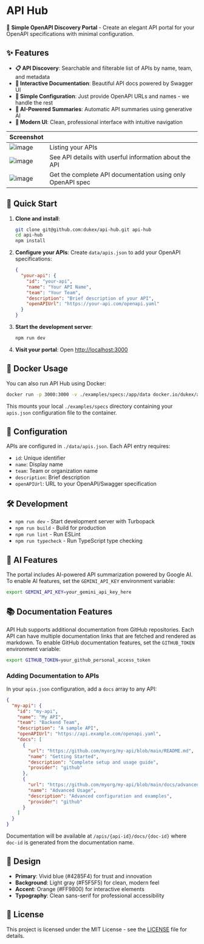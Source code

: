 # API Hub

🚀 **Simple OpenAPI Discovery Portal** - Create an elegant API portal for your OpenAPI specifications with minimal configuration.

## ✨ Features

- **📋 API Discovery**: Searchable and filterable list of APIs by name, team, and metadata
- **📖 Interactive Documentation**: Beautiful API docs powered by Swagger UI
- **🔧 Simple Configuration**: Just provide OpenAPI URLs and names - we handle the rest
- **🤖 AI-Powered Summaries**: Automatic API summaries using generative AI
- **🎨 Modern UI**: Clean, professional interface with intuitive navigation

| Screenshot | |
|-|-|
|![image](https://github.com/user-attachments/assets/66a790aa-8333-4c3e-8d98-f4dce978fb60) | Listing your APIs |
|![image](https://github.com/user-attachments/assets/a974e898-4da1-47d8-b29a-9e1fa777a652) | See API details with userful information about the API |
|![image](https://github.com/user-attachments/assets/82733dc2-7f35-4aac-ac63-419053631571) | Get the complete API documentation using only OpenAPI spec |


## 🚀 Quick Start

1. **Clone and install**:
   ```bash
   git clone git@github.com:dukex/api-hub.git api-hub
   cd api-hub
   npm install
   ```

2. **Configure your APIs**:
   Create `data/apis.json` to add your OpenAPI specifications:
   ```json
   {
     "your-api": {
       "id": "your-api",
       "name": "Your API Name",
       "team": "Your Team",
       "description": "Brief description of your API",
       "openAPIUrl": "https://your-api.com/openapi.yaml"
     }
   }
   ```



3. **Start the development server**:
   ```bash
   npm run dev
   ```

4. **Visit your portal**: Open [http://localhost:3000](http://localhost:3000)

## 🐳 Docker Usage

You can also run API Hub using Docker:

```bash
docker run -p 3000:3000 -v ./examples/specs:/app/data docker.io/dukex/api-hub
```

This mounts your local `./examples/specs` directory containing your `apis.json` configuration file to the container.

## 📝 Configuration

APIs are configured in `./data/apis.json`. Each API entry requires:

- `id`: Unique identifier
- `name`: Display name
- `team`: Team or organization name
- `description`: Brief description
- `openAPIUrl`: URL to your OpenAPI/Swagger specification

## 🛠️ Development

- `npm run dev` - Start development server with Turbopack
- `npm run build` - Build for production
- `npm run lint` - Run ESLint
- `npm run typecheck` - Run TypeScript type checking

## 🤖 AI Features

The portal includes AI-powered API summarization powered by Google AI. To enable AI features, set the `GEMINI_API_KEY` environment variable:

```bash
export GEMINI_API_KEY=your_gemini_api_key_here
```

## 📚 Documentation Features

API Hub supports additional documentation from GitHub repositories. Each API can have multiple documentation links that are fetched and rendered as markdown. To enable GitHub documentation features, set the `GITHUB_TOKEN` environment variable:

```bash
export GITHUB_TOKEN=your_github_personal_access_token
```

### Adding Documentation to APIs

In your `apis.json` configuration, add a `docs` array to any API:

```json
{
  "my-api": {
    "id": "my-api",
    "name": "My API",
    "team": "Backend Team",
    "description": "A sample API",
    "openAPIUrl": "https://api.example.com/openapi.yaml",
    "docs": [
      {
        "url": "https://github.com/myorg/my-api/blob/main/README.md",
        "name": "Getting Started",
        "description": "Complete setup and usage guide",
        "provider": "github"
      },
      {
        "url": "https://github.com/myorg/my-api/blob/main/docs/advanced.md",
        "name": "Advanced Usage",
        "description": "Advanced configuration and examples",
        "provider": "github"
      }
    ]
  }
}
```

Documentation will be available at `/apis/{api-id}/docs/{doc-id}` where `doc-id` is generated from the documentation name.

## 🎨 Design

- **Primary**: Vivid blue (#4285F4) for trust and innovation
- **Background**: Light gray (#F5F5F5) for clean, modern feel
- **Accent**: Orange (#FF9800) for interactive elements
- **Typography**: Clean sans-serif for professional accessibility


## 📄 License

This project is licensed under the MIT License - see the [LICENSE](LICENSE) file for details.
